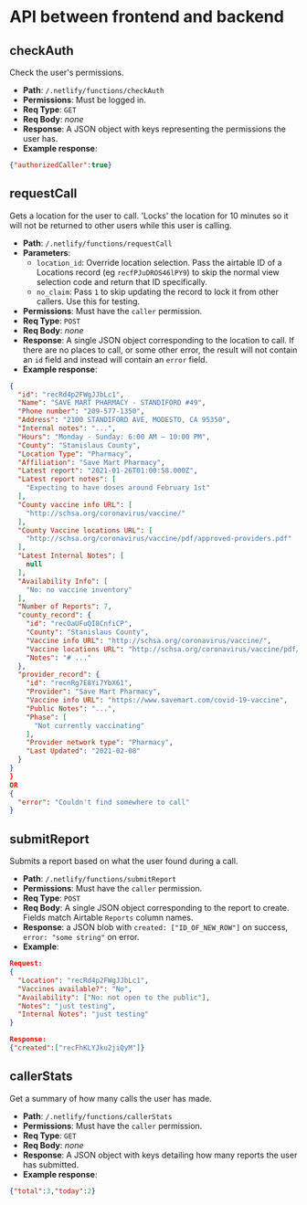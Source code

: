 # API between frontend and backend

## checkAuth

Check the user's permissions.


- **Path**: `/.netlify/functions/checkAuth`
- **Permissions**: Must be logged in.
- **Req Type**: `GET`
- **Req Body**: _none_
- **Response**: A JSON object with keys representing the permissions the user has.
- **Example response**:
```json
{"authorizedCaller":true}
```


## requestCall

Gets a location for the user to call. 'Locks' the location for 10 minutes so it will not be returned to other users while this user is calling.

- **Path**: `/.netlify/functions/requestCall`
- **Parameters**:
    - `location_id`: Override location selection. Pass the airtable ID of a Locations record (eg `recfPJuDROS46lPY9`) to skip the normal view selection code and return that ID specifically.
    - `no_claim`: Pass `1` to skip updating the record to lock it from other callers. Use this for testing.
- **Permissions**: Must have the `caller` permission.
- **Req Type**: `POST`
- **Req Body**: _none_
- **Response**: A single JSON object corresponding to the location to call. If there are no places to call, or some other error, the result will not contain an `id` field and instead will contain an `error` field.
- **Example response**:
```json
{
  "id": "recRd4p2FWgJJbLc1",
  "Name": "SAVE MART PHARMACY - STANDIFORD #49",
  "Phone number": "209-577-1350",
  "Address": "2100 STANDIFORD AVE, MODESTO, CA 95350",
  "Internal notes": "...",
  "Hours": "Monday - Sunday: 6:00 AM – 10:00 PM",
  "County": "Stanislaus County",
  "Location Type": "Pharmacy",
  "Affiliation": "Save Mart Pharmacy",
  "Latest report": "2021-01-26T01:00:58.000Z",
  "Latest report notes": [
    "Expecting to have doses around February 1st"
  ],
  "County vaccine info URL": [
    "http://schsa.org/coronavirus/vaccine/"
  ],
  "County Vaccine locations URL": [
    "http://schsa.org/coronavirus/vaccine/pdf/approved-providers.pdf"
  ],
  "Latest Internal Notes": [
    null
  ],
  "Availability Info": [
    "No: no vaccine inventory"
  ],
  "Number of Reports": 7,
  "county_record": {
    "id": "recOaUFuQI8CnfiCP",
    "County": "Stanislaus County",
    "Vaccine info URL": "http://schsa.org/coronavirus/vaccine/",
    "Vaccine locations URL": "http://schsa.org/coronavirus/vaccine/pdf/approved-providers.pdf",
    "Notes": "# ..."
  },
  "provider_record": {
    "id": "recnRg7E8Yi7YbX61",
    "Provider": "Save Mart Pharmacy",
    "Vaccine info URL": "https://www.savemart.com/covid-19-vaccine",
    "Public Notes": "...",
    "Phase": [
      "Not currently vaccinating"
    ],
    "Provider network type": "Pharmacy",
    "Last Updated": "2021-02-08"
  }
}
}
OR
{
  "error": "Couldn't find somewhere to call"
}
```

## submitReport

Submits a report based on what the user found during a call.

- **Path**: `/.netlify/functions/submitReport`
- **Permissions**: Must have the `caller` permission.
- **Req Type**: `POST`
- **Req Body**: A single JSON object corresponding to the report to create. Fields match Airtable `Reports` column names.
- **Response**: a JSON blob with `created: ["ID_OF_NEW_ROW"]` on success, `error: "some string"` on error.
- **Example**:
```json
Request:
{
  "Location": "recRd4p2FWgJJbLc1",
  "Vaccines available?": "No",
  "Availability": ["No: not open to the public"],
  "Notes": "just testing",
  "Internal Notes": "just testing"
}

Response:
{"created":["recFhKLYJku2jiQyM"]}
```

## callerStats

Get a summary of how many calls the user has made.

- **Path**: `/.netlify/functions/callerStats`
- **Permissions**: Must have the `caller` permission.
- **Req Type**: `GET`
- **Req Body**: _none_
- **Response**: A JSON object with keys detailing how many reports the user has submitted.
- **Example response**:
```json
{"total":3,"today":2}
```
